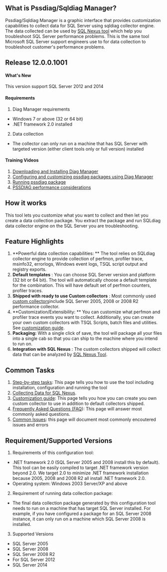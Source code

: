 ## What is Pssdiag/Sqldiag Manager?

Pssdiag/Sqldiag Manager is a graphic interface that provides customization capabilities to collect data for SQL Server using sqldiag collector engine. The data collected can be used by [SQL Nexus tool](http://sqlnexus.codeplex.com/)  which help you troubleshoot SQL Server performance problems.  This is the same tool Microsoft SQL Server support engineers use to for data collection to troubleshoot customer's performance problems.

## Release 12.0.0.1001

#### **What's New**

This version support SQL Server 2012 and 2014

#### **Requirements**

1. Diag Manager requirements
  - Windows 7 or above (32 or 64 bit)
  - .NET framework 2.0 installed
2. Data collection
  - The collector can only run on a machine that has SQL Server with targeted version (either client tools only or full version) installed

#### **Training Videos**

1. [Downloading and Installing Diag Manager](http://youtu.be/y15KV8rxPN8)
2. [Configuring and customizing pssdiag packages using Diag Manager](http://youtu.be/QqaFnQIDhw4)
3. [Running pssdiag package](http://youtu.be/uF1yJYLcQTU)
4. [PSSDIAG performance considerations](http://youtu.be/zW6sZJERuhY)

## How it works

This tool lets you customize what you want to collect and then let you create a data collection package. You extract the package and run SQLdiag data collector engine on the SQL Server you are troubleshooting.

## Feature Highlights

1. **Powerful data collection capabilities: ** The tool relies on SQLdiag collector engine to provide collection of perfmon, profiler trace, msinfo32, errorlogs, Windows event logs, TSQL script output and registry exports.
2. **Default templates** : You can choose SQL Server version and platform (32 bit or 64 bit). The tool will automatically choose a default template for the combination. This will have default set of perfmon counters, profiler traces.
3. **Shipped with ready to use Custom collectors** :  Most commonly used [custom collectors](http://diagmanager.codeplex.com/wikipage?title=Custom%20Collector)include SQL Server 2005, 2008 or 2008 R2 performance collector.
4. **Customization/Extensibility: ** You can customize what perfmon and profiler trace events you want to collect.   Additionally, you can create your own custom collectors with TSQL Scripts, batch files and utilities.   See [customization guide](http://diagmanager.codeplex.com/wikipage?title=Creating%20Custom%20Collectors).
5. **Packaging:** With a single click of save, the tool will package all your files into a single cab so that you can ship to the machine where you intend to run on.
6. **Integration with SQL Nexus** :  The custom collectors shipped will collect data that can be analyzed by [SQL Nexus Tool](http://sqlnexus.codeplex.com/).

## Common Tasks

1. [Step-by-step tasks](http://diagmanager.codeplex.com/wikipage?title=Step%20by%20Step%20tasks):  This page tells you how to use the tool including installation, configuration and running the tool
2. [Collecting Data for SQL Nexus](http://diagmanager.codeplex.com/wikipage?title=Collecting%20Data%20for%20SQL%20Nexus).
3. [Customization guide](http://diagmanager.codeplex.com/wikipage?title=Creating%20Custom%20Collectors):  This page tells you how you can create you own custom collector to use in addition to default collectors shipped.
4. [Frequently Asked Questions (FAQ](http://diagmanager.codeplex.com/wikipage?title=FAQ)):  This page will answer most commonly asked questions.
5. [Common Issues](http://diagmanager.codeplex.com/wikipage?title=COMMON_ISSUES):  this page will document most commonly encoutered issues and errors

## Requirement/Supported Versions

1. Requirements of this configuration tool:
  - .NET framework 2.0 (SQL Server 2005 and 2008 install this by default).  This tool can be easily compiled to target .NET framework version beyond 2.0.  We target 2.0 to minimize .NET framework installation because 2005, 2008 and 2008 R2 all install .NET framework 2.0.
  - Operating system: Windows 2003 Server/XP and above
2. Requirement of running data collection package:
  - The final data collection package generated by this configuration tool needs to run on a machine that has target SQL Server installed.  For example, if you have configured a package for an SQL Server 2008 instance, it can only run on a machine which SQL Server 2008 is installed.
3. Supported Versions
  - SQL Server 2005
  - SQL Server 2008
  - SQL Server 2008 R2
  - For SQL Server 2012
  - SQL Server 2014